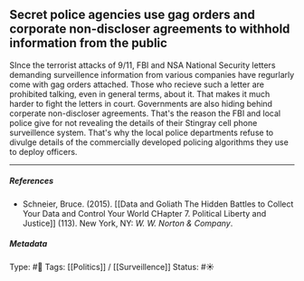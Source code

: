 ## Secret police agencies use gag orders and corporate non-discloser agreements to withhold information from the public  # 

SInce the terrorist attacks of 9/11, FBI and NSA National Security letters demanding surveillence information from various companies have regurlarly come with gag orders attached. Those who recieve such a letter are prohibited talking, even in general terms, about it. That makes it much harder to fight the letters in court. Governments are also hiding behind corperate non-discloser agreements. That's the reason the FBI and local police give for not revealing the details of their Stingray cell phone surveillence system. That's why the local police departments refuse to divulge details of the commercially developed policing algorithms they use to deploy officers. 

___

##### References

- Schneier, Bruce. (2015). [[Data and Goliath The Hidden Battles to Collect Your Data and Control Your World CHapter 7. Political Liberty and Justice]] (113). New York, NY: _W. W. Norton & Company_. 

##### Metadata

Type: #🔴 
Tags: [[Politics]] / [[Surveillence]]
Status: #☀️ 